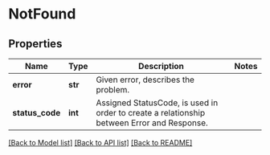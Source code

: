 # NotFound

## Properties
Name | Type | Description | Notes
------------ | ------------- | ------------- | -------------
**error** | **str** | Given error, describes the problem. | 
**status_code** | **int** | Assigned StatusCode, is used in order to create a relationship between Error and Response. | 

[[Back to Model list]](../README.md#documentation-for-models) [[Back to API list]](../README.md#documentation-for-api-endpoints) [[Back to README]](../README.md)


